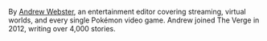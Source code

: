 By <span class="duet--article-byline-and"></span> <span class="font-medium"><a href="/authors/andrew-webster" class="hover:shadow-underline-inherit">Andrew Webster</a></span><span class="text-gray-13">, <span class="duet--article--dangerously-set-cms-markup">an entertainment editor covering streaming, virtual worlds, and every single Pokémon video game. Andrew joined The Verge in 2012, writing over 4,000 stories.</span></span>

